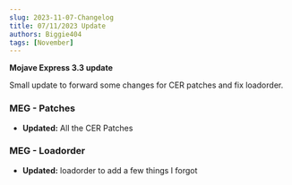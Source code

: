 ```yaml
---
slug: 2023-11-07-Changelog
title: 07/11/2023 Update
authors: Biggie404
tags: [November]
---
```


**Mojave Express 3.3 update**

Small update to forward some changes for CER patches and fix loadorder.

### MEG - Patches
- **Updated:** All the CER Patches

### MEG - Loadorder
- **Updated:** loadorder to add a few things I forgot
